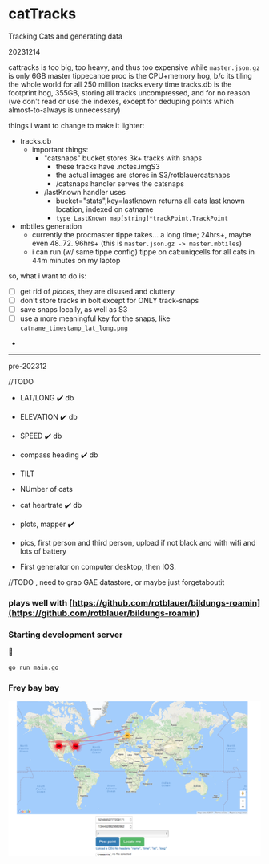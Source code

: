 

# catTracks

Tracking Cats and generating data

20231214

cattracks is too big, too heavy, and thus too expensive
while `master.json.gz` is only 6GB
master tippecanoe proc is the CPU+memory hog, b/c its tiling the whole world for all 250 million tracks every time 
tracks.db is the footprint hog, 355GB, storing all tracks uncompressed, and for no reason (we don't read or use the indexes, except for deduping points which almost-to-always is unnecessary)

things i want to change to make it lighter:

- tracks.db
  - important things:
    - "catsnaps" bucket stores 3k+ tracks with snaps
      - these tracks have .notes.imgS3
      - the actual images are stores in S3/rotblauercatsnaps
      - /catsnaps handler serves the catsnaps
    - /lastKnown handler uses
      - bucket="stats",key=lastknown returns all cats last known location, indexed on catname
      - `type LastKnown map[string]*trackPoint.TrackPoint`
- mbtiles generation
  - currently the procmaster tippe takes... a long time; 24hrs+, maybe even 48..72..96hrs+ (this is `master.json.gz -> master.mbtiles`)
  - i can run (w/ same tippe config) tippe on cat:uniqcells for all cats in 44m minutes on my laptop 


so, what i want to do is:
- [ ] get rid of _places_, they are disused and cluttery
- [ ] don't store tracks in bolt except for ONLY track-snaps
- [ ] save snaps locally, as well as S3
- [ ] use a more meaningful key for the snaps, like `catname_timestamp_lat_long.png`
- 

---
pre-202312

//TODO

- LAT/LONG :heavy_check_mark: db
- ELEVATION :heavy_check_mark: db
- SPEED :heavy_check_mark: db
- compass heading :heavy_check_mark: db
- TILT
- NUmber of cats
- cat heartrate :heavy_check_mark: db
- plots, mapper :heavy_check_mark:
- pics, first person and third person, upload if not black and with wifi and lots of battery

- First generator on computer desktop, then IOS.

//TODO , need to grap GAE datastore, or maybe just forgetaboutit

### plays well with [https://github.com/rotblauer/bildungs-roamin](https://github.com/rotblauer/bildungs-roamin)

### Starting development server

:beer:
```
go run main.go
```
### Frey bay bay

![does this](./example.png)
